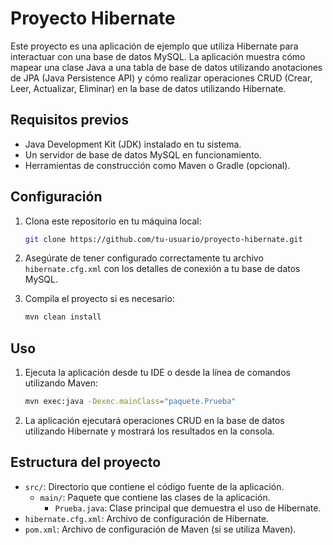 # Proyecto Hibernate

Este proyecto es una aplicación de ejemplo que utiliza Hibernate para interactuar con una base de datos MySQL. La aplicación muestra cómo mapear una clase Java a una tabla de base de datos utilizando anotaciones de JPA (Java Persistence API) y cómo realizar operaciones CRUD (Crear, Leer, Actualizar, Eliminar) en la base de datos utilizando Hibernate.

## Requisitos previos

- Java Development Kit (JDK) instalado en tu sistema.
- Un servidor de base de datos MySQL en funcionamiento.
- Herramientas de construcción como Maven o Gradle (opcional).

## Configuración

1. Clona este repositorio en tu máquina local:

    ```bash
    git clone https://github.com/tu-usuario/proyecto-hibernate.git
    ```

2. Asegúrate de tener configurado correctamente tu archivo `hibernate.cfg.xml` con los detalles de conexión a tu base de datos MySQL.

3. Compila el proyecto si es necesario:

    ```bash
    mvn clean install
    ```

## Uso

1. Ejecuta la aplicación desde tu IDE o desde la línea de comandos utilizando Maven:

    ```bash
    mvn exec:java -Dexec.mainClass="paquete.Prueba"
    ```

2. La aplicación ejecutará operaciones CRUD en la base de datos utilizando Hibernate y mostrará los resultados en la consola.

## Estructura del proyecto

- `src/`: Directorio que contiene el código fuente de la aplicación.
    - `main/`: Paquete que contiene las clases de la aplicación.
        - `Prueba.java`: Clase principal que demuestra el uso de Hibernate.
- `hibernate.cfg.xml`: Archivo de configuración de Hibernate.
- `pom.xml`: Archivo de configuración de Maven (si se utiliza Maven).


